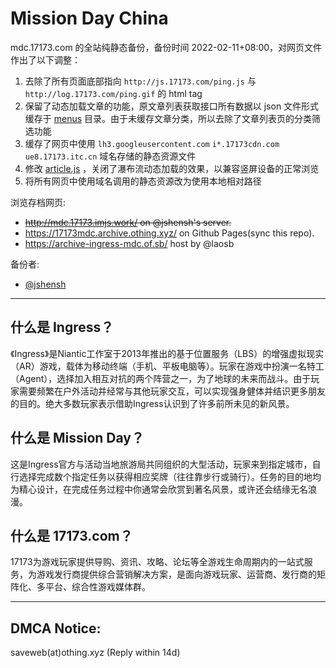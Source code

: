 # Mission Day China

mdc.17173.com 的全站纯静态备份，备份时间 2022-02-11+08:00，对网页文件作出了以下调整：

1. 去除了所有页面底部指向 `http://js.17173.com/ping.js` 与 `http://log.17173.com/ping.gif` 的 html tag
2. 保留了动态加载文章的功能，原文章列表获取接口所有数据以 json 文件形式缓存于 [menus](./menus) 目录。由于未缓存文章分类，所以去除了文章列表页的分类筛选功能
3. 缓存了网页中使用 `lh3.googleusercontent.com` `i*.17173cdn.com` `ue8.17173.itc.cn` 域名存储的静态资源文件
4. 修改 [article.js](./static/js/article.js#L70-L71) ，关闭了瀑布流动态加载的效果，以兼容竖屏设备的正常浏览
5. 将所有网页中使用域名调用的静态资源改为使用本地相对路径

浏览存档网页:
- ~~http://mdc.17173.imjs.work/ on @jshensh's server.~~
- https://17173mdc.archive.othing.xyz/ on Github Pages(sync this repo).
- https://archive-ingress-mdc.of.sb/  host by @laosb 

备份者: 
- [@jshensh](https://github.com/jshensh)

---
## 什么是 Ingress？

《Ingress》是Niantic工作室于2013年推出的基于位置服务（LBS）的增强虚拟现实（AR）游戏，载体为移动终端（手机、平板电脑等）。玩家在游戏中扮演一名特工（Agent），选择加入相互对抗的两个阵营之一，为了地球的未来而战斗。由于玩家需要频繁在户外活动并经常与其他玩家交互，可以实现强身健体并结识更多朋友的目的。绝大多数玩家表示借助Ingress认识到了许多前所未见的新风景。

## 什么是 Mission Day？

这是Ingress官方与活动当地旅游局共同组织的大型活动，玩家来到指定城市，自行选择完成数个指定任务以获得相应奖牌（往往靠步行或骑行）。任务的目的地均为精心设计，在完成任务过程中你通常会欣赏到著名风景，或许还会结缘无名浪漫。

## 什么是 17173.com？

17173为游戏玩家提供导购、资讯、攻略、论坛等全游戏生命周期内的一站式服务，为游戏发行商提供综合营销解决方案，是面向游戏玩家、运营商、发行商的矩阵化、多平台、综合性游戏媒体群。 


---
## DMCA Notice: 
saveweb(at)othing.xyz (Reply within 14d)
